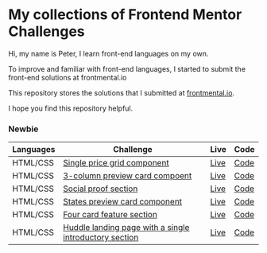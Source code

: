 # My collections of Frontend Mentor Challenges

Hi, my name is Peter, I learn front-end languages on my own.

To improve and familiar with front-end languages, I started to submit the front-end solutions at frontmental.io

This repository stores the solutions that I submitted at [frontmental.io](https://www.frontendmentor.io/).

I hope you find this repository helpful.

### Newbie

| Languages | Challenge                                                                                                                                                           | Live                                                                 | Code                                                                                                                                        |
| --------- | ------------------------------------------------------------------------------------------------------------------------------------------------------------------- | -------------------------------------------------------------------- | ------------------------------------------------------------------------------------------------------------------------------------------- |
| HTML/CSS  | [Single price grid component](https://www.frontendmentor.io/challenges/single-price-grid-component-5ce41129d0ff452fec5abbbc)                                        | [Live](https://single-price-by-peter.netlify.app/)                   | [Code](https://github.com/PeterHuang-13/frontend_mentor_challenges/tree/master/Single_price_grid_component)                                 |
| HTML/CSS  | [3-column preview card compoent](https://www.frontendmentor.io/challenges/3column-preview-card-component-pH92eAR2-)                                                 | [Live](https://3column-preview-card.netlify.app/)                    | [Code](https://github.com/PeterHuang-13/frontend_mentor_challenges/tree/master/3-column_preview_card_component)                             |
| HTML/CSS  | [Social proof section](https://www.frontendmentor.io/challenges/social-proof-section-6e0qTv_bA)                                                                     | [Live](https://social-proof-section-solution.netlify.app/)           | [Code](https://github.com/PeterHuang-13/frontend_mentor_challenges/tree/master/social-proof-section-master)                                 |
| HTML/CSS  | [States preview card component](https://www.frontendmentor.io/challenges/stats-preview-card-component-8JqbgoU62)                                                    | [Live](https://app.netlify.com/sites/state-preview/settings/general) | [Code](https://github.com/PeterHuang-13/frontend_mentor_challenges/tree/master/stats-preview-card-component-main)                           |
| HTML/CSS  | [Four card feature section](https://www.frontendmentor.io/challenges/four-card-feature-section-weK1eFYK)                                                            | [Live](https://four-card-feature-by-peter.netlify.app/)              | [Code](https://github.com/PeterHuang-13/frontend_mentor_challenges/tree/master/four-card-feature-section-master)                            |
| HTML/CSS  | [Huddle landing page with a single introductory section](https://www.frontendmentor.io/challenges/huddle-landing-page-with-a-single-introductory-section-B_2Wvxgi0) | [Live](https://huddle-landing-page-peter.netlify.app/)               | [Code](https://github.com/PeterHuang-13/frontend_mentor_challenges/tree/master/huddle-landing-page-with-single-introductory-section-master) |
